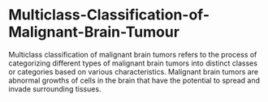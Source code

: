 # Multiclass-Classification-of-Malignant-Brain-Tumour
Multiclass classification of malignant brain tumors refers to the process of categorizing different types of malignant brain tumors into distinct classes or categories based on various characteristics. Malignant brain tumors are abnormal growths of cells in the brain that have the potential to spread and invade surrounding tissues.
